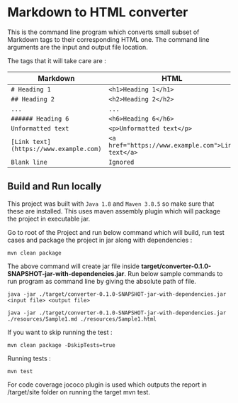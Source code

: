 # Markdown to HTML converter

This is the command line program which converts small subset of Markdown tags to their corresponding HTML one. The command line arguments are the input and output file location.

The tags that it will take care are :

| Markdown                         | HTML                                              
| ---------------------------------| --------------------------
| `# Heading 1`                    | `<h1>Heading 1</h1>`                               
| `## Heading 2`                   | `<h2>Heading 2</h2>`                               
| `...`                            | `...`                                              
| `###### Heading 6`               | `<h6>Heading 6</h6>`                               
| `Unformatted text`               | `<p>Unformatted text</p>`                          
| `[Link text](https://www.example.com)` | `<a href="https://www.example.com">Link text</a>` 
| `Blank line`                     | `Ignored`                                         


## Build and Run locally

This project was built with `Java 1.8` and `Maven 3.8.5` so make sure that these are installed.
This uses maven assembly plugin which will package the project in executable jar. 

Go to root of the Project and run below command which will build, run test cases and package the project in jar along with dependencies :

```
mvn clean package
```
The above command will create jar file inside **target/converter-0.1.0-SNAPSHOT-jar-with-dependencies.jar**. Run below sample commands to run program as command line by giving the absolute path of file.

```
java -jar ./target/converter-0.1.0-SNAPSHOT-jar-with-dependencies.jar <input file> <output file>

java -jar ./target/converter-0.1.0-SNAPSHOT-jar-with-dependencies.jar ./resources/Sample1.md ./resources/Sample1.html
```

If you want to skip running the test :

```
mvn clean package -DskipTests=true
```

Running tests :

```
mvn test
```

For code coverage jococo plugin is used which outputs the report in /target/site folder on running the target mvn test.
 
